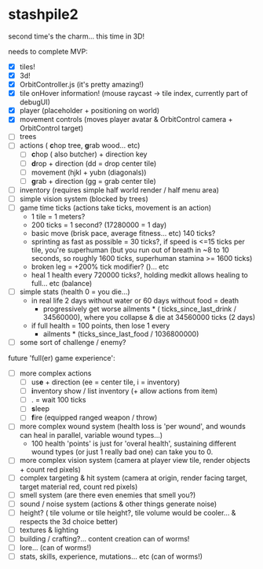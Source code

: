 # stashpile2
second time's the charm... this time in 3D! 

needs to complete MVP:
- [x] tiles!
- [x] 3d!
- [x] OrbitController.js (it's pretty amazing!)
- [x] tile onHover information! (mouse raycast -> tile index, currently part of debugUI)
- [x] player (placeholder + positioning on world)
- [x] movement controls (moves player avatar & OrbitControl camera + OrbitControl target)
- [ ] trees
- [ ] actions ( **c**hop tree, **g**rab wood... etc)
  - [ ] **c**hop ( also butcher) + direction key
  - [ ] **d**rop + direction (dd = drop center tile)
  - [ ] movement (hjkl + yubn (diagonals))
  - [ ] **g**rab + direction (gg = grab center tile)
- [ ] inventory (requires simple half world render / half menu area)
- [ ] simple vision system (blocked by trees)
- [ ] game time ticks (actions take ticks, movement is an action)
  - 1 tile = 1 meters?
  - 200 ticks = 1 second? (17280000 = 1 day)
  - basic move (brisk pace, average fitness... etc) 140 ticks?
  - sprinting as fast as possible = 30 ticks?, if speed is <=15 ticks per tile, you're superhuman (but you run out of breath in ~8 to 10 seconds, so roughly 1600 ticks, superhuman stamina >= 1600 ticks)
  - broken leg = +200% tick modifier? ()... etc
  - heal 1 health every 720000 ticks?, holding medkit allows healing to full... etc (balance)
- [ ] simple stats (health 0 = you die...)
  - in real life 2 days without water or 60 days without food = death
    - progressively get worse ailments * ( ticks_since_last_drink / 34560000), where you collapse & die at 34560000 ticks (2 days)
  - if full health = 100 points, then lose 1 every 
    - ailments * (ticks_since_last_food / 1036800000)
- [ ] some sort of challenge / enemy?

future 'full(er) game experience':
- [ ] more complex actions
  - [ ] us**e** + direction (ee = center tile, i = inventory)
  - [ ] **i**nventory show / list inventory (+ allow actions from item)
  - [ ] . = wait 100 ticks
  - [ ] **s**leep
  - [ ] **f**ire (equipped ranged weapon / throw)
- [ ] more complex wound system (health loss is 'per wound', and wounds can heal in parallel, variable wound types...)
  - 100 health 'points' is just for 'overal health', sustaining different wound types (or just 1 really bad one) can take you to 0.
- [ ] more complex vision system (camera at player view tile, render objects + count red pixels)
- [ ] complex targeting & hit system (camera at origin, render facing target, target material red, count red pixels)
- [ ] smell system (are there even enemies that smell you?)
- [ ] sound / noise system (actions & other things generate noise)
- [ ] height? ( tile volume or tile height?, tile volume would be cooler... & respects the 3d choice better)
- [ ] textures & lighting
- [ ] building / crafting?... content creation can of worms!
- [ ] lore... (can of worms!)
- [ ] stats, skills, experience, mutations... etc (can of worms!)
